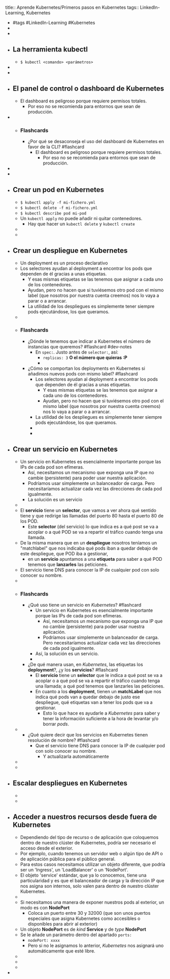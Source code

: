 title:: Aprende Kubernetes/Primeros pasos en Kubernetes
tags:: LinkedIn-Learning, Kubernetes

- #tags #LinkedIn-Learning #Kubernetes
-
-
- ## La herramienta kubectl
	- `$ kubectl <comando> <parámetros>`
-
-
- ## El panel de control o dashboard de Kubernetes
	- El dashboard es peligroso porque requiere permisos totales.
		- Por eso no se recomienda para entornos que sean de producción.
-
	- ### Flashcards
		- ¿Por qué se desaconseja el uso del dashboard de Kubernetes en favor de la CLI? #flashcard
			- El dashboard es peligroso porque requiere permisos totales.
				- Por eso no se recomienda para entornos que sean de producción.
-
-
- ## Crear un pod en Kubernetes
	- `$ kubectl apply -f mi-fichero.yml`
	- `$ kubectl delete -f mi-fichero.yml`
	- `$ kubectl describe pod mi-pod`
	- Un `kubectl apply` no puede añadir ni quitar contenedores.
		- Hay que hacer un `kubectl delete` y `kubectl create`
	-
	-
- ## Crear un despliegue en Kubernetes
	- Un deployment es un proceso declarativo
	- Los selectores ayudan al deployment a encontrar los pods que dependen de él gracias a unas etiquetas.
		- Y esas mismas etiquetas se las tenemos que asignar a cada uno de los contenedores.
		- Ayudan, pero no hacen que si tuviésemos otro pod con el mismo label (que nosotros por nuestra cuenta creemos) nos lo vaya a parar o a arrancar.
		- La utilidad de los despliegues es simplemente tener siempre pods ejecutándose, los que queramos.
	-
	- ### Flashcards
		- ¿Dónde le tenemos que indicar a Kubernetes el número de instancias que queremos? #flashcard #dev-notes
			- En `spec:`. Justo antes de `selector:`, así:
				- `replicas: 3` **O el número que quieras :P**
				-
		- ¿Cómo se comportan los deployments en Kubernetes si añadimos nuevos pods con mismo label? #flashcard
			- Los selectores ayudan al deployment a encontrar los pods que dependen de él gracias a unas etiquetas.
				- Y esas mismas etiquetas se las tenemos que asignar a cada uno de los contenedores.
				- Ayudan, pero no hacen que si tuviésemos otro pod con el mismo label (que nosotros por nuestra cuenta creemos) nos lo vaya a parar o a arrancar.
			- La utilidad de los despliegues es simplemente tener siempre pods ejecutándose, los que queramos.
			-
			-
- ## Crear un servicio en Kubernetes
	- Un servicio en Kubernetes es esencialmente importante porque las IPs de cada pod son efímeras.
		- Así, necesitamos un mecanismo que exponga una IP que no cambie (persistente) para poder usar nuestra aplicación.
		- Podríamos usar simplemente un balanceador de carga. Pero necesitaríamos actualizar cada vez las direcciones de cada pod igualmente.
		- La solución es un servicio
	-
	- El **servicio** tiene un **selector**, que vamos a ver ahora qué sentido tiene y que redirige las llamadas del puerto 80 hasta el puerto 80 de los POD.
		- Este **selector** (del servicio) lo que indica es a qué post se va a acoplar o a qué POD se va a repartir el tráfico cuando tenga una llamada.
	- De la misma manera que en un **despliegue** nosotros teníamos un "matchlabel" que nos indicaba qué pods iban a quedar debajo de este despliegue, que POD iba a gestionar,
		- en un **servicio** apuntamos a una **etiqueta** para saber a qué POD tenemos que **lanzarles** las peticiones.
	- El servicio tiene DNS para conocer la IP de cualquier pod con solo conocer su nombre.
	-
	- ### Flashcards
		- ¿Qué uso tiene un servicio en *Kubernetes*? #flashcard
			- Un servicio en Kubernetes es esencialmente importante porque las IPs de cada pod son efímeras.
				- Así, necesitamos un mecanismo que exponga una IP que no cambie (persistente) para poder usar nuestra aplicación.
				- Podríamos usar simplemente un balanceador de carga. Pero necesitaríamos actualizar cada vez las direcciones de cada pod igualmente.
			- Así, la solución es un servicio.
			-
		- ¿De qué manera usan, en *Kubernetes*, las etiquetas los **deployment**?, ¿y los **servicios**? #flashcard
			- El **servicio** tiene un **selector** que le indica a qué post se va a acoplar o a qué pod se va a repartir el tráfico cuando tenga una llamada; a qué pod tenemos que lanzarles las peticiones.
			- En cuanto a los **deployment**, tienen un **matchLabel** que nos indica qué pods van a quedar debajo de justo ese despliegue, qué etiquetas van a tener los pods que va a gestionar.
				- Esto lo que hace es ayudarle a *Kubernetes* para saber y tener la información suficiente a la hora de levantar y/o borrar *pods*.
	-
		- ¿Qué quiere decir que los servicios en Kubernetes tienen resolución de nombre? #flashcard
			- Que el servicio tiene DNS para conocer la IP de cualquier pod con solo conocer su nombre.
				- Y actualizarla automáticamente
	-
	-
- ## Escalar despliegues en Kubernetes
	-
	-
- ## Acceder a nuestros recursos desde fuera de Kubernetes
	- Dependiendo del tipo de recurso o de aplicación que coloquemos dentro de nuestro clúster de Kubernetes, podría ser necesario el acceso desde el exterior.
	- Por ejemplo, cuando tenemos un servidor web o algún tipo de API o de aplicación pública para el público general.
	- Para estos casos necesitamos utilizar un objeto diferente, que podría ser un 'Ingress', un 'LoadBalancer' o un 'NodePort'.
	- El objeto 'service' estándar, que ya lo conocemos, tiene una particularidad y es que el balanceador de carga y la dirección IP que nos asigna son internos, solo valen para dentro de nuestro clúster Kubernetes.
	-
	- Si necesitamos una manera de exponer nuestros pods al exterior, un modo es con **NodePort**
		- Coloca un puerto entre 30 y 32000 (que son unos puertos especiales que asigna Kubernetes como accesibles o disponibles para abrir al exterior)
	- Un objeto **NodePort** es de *kind* **Service** y de *type* **NodePort**
	- Se le añade un parámetro dentro del apartado `ports:`
		- `nodePort: xxxx`
		- Pero si no le asignamos lo anterior, *Kubernetes* nos asignará uno automáticamente que esté libre.
	-
	-
	-
-